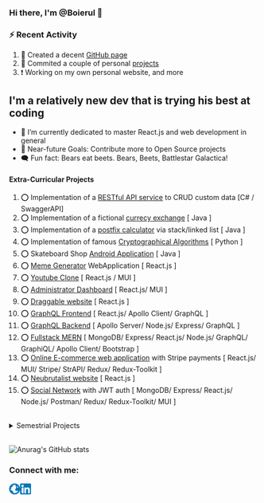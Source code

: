 ### Hi there, I'm @Boierul 👋
         
### :zap: Recent Activity

<!--START_SECTION:activity-->
1. 💪 Created a decent [GitHub page](https://github.com/Boierul)
2. 🧱 Commited a couple of personal [projects](https://github.com/Boierul?tab=repositories)  
3. ❗️ Working on my own personal website, and more 
<!--END_SECTION:activity-->

## I'm a relatively new dev that is trying his best at coding

- 🌱 I’m currently dedicated to master React.js and web development in general
- 🥅 Near-future Goals: Contribute more to Open Source projects  
- 🗨️ Fun fact: Bears eat beets. Bears, Beets, Battlestar Galactica!

#### Extra-Curricular Projects

1. ⭕ Implementation of a [RESTful API service](https://github.com/Boierul/TodosWebAPI) to CRUD custom data  [C# / SwaggerAPI]
2. ⭕ Implementation of a fictional [currecy exchange](https://github.com/Boierul/UtopiaCoin) [ Java ]
3. ⭕ Implementation of a [postfix calculator](https://github.com/Boierul/PostfixCalculator) via stack/linked list [ Java ]
4. ⭕ Implementation of famous [Cryptographical Algorithms](https://github.com/Boierul/Cryptography) [ Python ]
5. ⭕ Skateboard Shop [Android Application](https://github.com/Boierul/SkateShopApp) [ Java ]
6. ⭕ [Meme Generator](https://github.com/Boierul/meme-generator) WebApplication [ React.js ]
7. ⭕ [Youtube Clone](https://github.com/Boierul/youtube-clone) [ React.js / MUI ]
8. ⭕ [Administrator Dashboard](https://github.com/Boierul/AdminDashboard) [ React.js/ MUI ]
9. ⭕ [Draggable website](https://github.com/Boierul/draggable-website) [ React.js ]
10. ⭕ [GraphQL Frontend](https://github.com/Boierul/graphql-frontend) [ React.js/ Apollo Client/ GraphQL ]
11. ⭕ [GraphQL Backend](https://github.com/Boierul/graphql-backend) [ Apollo Server/ Node.js/ Express/ GraphQL ]
12. ⭕ [Fullstack MERN](https://github.com/Boierul/fullstack-mern-app) [ MongoDB/ Express/ React.js/ Node.js/ GraphQL/ GraphiQL/ Apollo Client/ Bootstrap ]
13. ⭕ [Online E-commerce web application](https://github.com/Boierul/online-shop) with Stripe payments [ React.js/ MUI/ Stripe/ StrAPI/ Redux/ Redux-Toolkit ]
14. ⭕ [Neubrutalist website](https://github.com/Boierul/neubrutalism-demo-website) [ React.js ]
15. ⭕ [Social Network](https://github.com/Boierul/fullstack-social-network) with JWT auth [ MongoDB/ Express/ React.js/ Node.js/ Postman/ Redux/ Redux-Toolkit/ MUI ]


<br>

<details> 
   <summary>Semestrial Projects</summary>  
         
<!--START_SECTION:activity-->
1. 🔴 Semester 1 group project: [Project Management System](https://github.com/sperlik-oliver/semester-project-1-project-management-system) 
         </br>
          `Area:`  Enterprise, Desktop App 
          </br>
          `Technologies:`  Java, JavaFX, JavaScript, jQuery 
          </br>
          `Description:`  Simple desktop application in which CRUD operations are used to fetch or create data in a local file. 
          </br></br>
          <details>
                 <summary>Project Screenshots</summary>
                   </br>
                   ![SEP1_Image_1](https://i.postimg.cc/3J8J1f9p/Picture1.png)
                   </br>
                   ![SEP1_Image_2](https://i.postimg.cc/bNwpkDN9/Screenshot-1.png)
                   </br>
                   ![SEP1_Image_3](https://i.postimg.cc/N01WWBj0/Screenshot-2.png)
                   </br>
          </details>
          </br>
2. 🔴 Semester 2 group project: [Car Rental System](https://github.com/Tymon2115/SEP2)
          </br>
          `Area:`  Enterprise, Desktop App 
          </br>
          `Technologies:`  Java, JavaFX, PostgreSQL 
          </br>
          `Description:`  Simple desktop app for a fictional company. The app is allowing company employees to book a car for one of their customer. Data stored in local database using web sockets.
          </br></br>
          <details>
                 <summary>Project Screenshots</summary>
                   </br>
                   ![SEP2_Image_1](https://i.postimg.cc/mk9t7PSw/Picture5.png)
                   </br>
                   ![SEP2_Image_2](https://i.postimg.cc/W3k2HQJp/Picture4.png)
                   </br>
                   ![SEP2_Image_3](https://i.postimg.cc/sfm8RT93/Picture2.png)
                   </br>
                   ![SEP2_Image_4](https://i.postimg.cc/dQ5WfLw1/Picture3.png)
                   </br>
          </details>
          </br>
3. 🔴 Semester 3 group project: [Cinema Booking System](https://github.com/sperlik-oliver/semester-project-3-cinema-system-presentation-layer) 
          </br>
          `Area:`  Enterprise, Web Application
          </br>
          `Technologies:`    .NET Core, Java, Java SpringBoot, PostgreSQL, GraphQL, Heroku Cloud Platform
          </br>
          `Description:`   A three tier system that allows cinema's employees to sell its tickets through the use of a fully functional website. Middleware was used to make the app scale properly in the future as well as prolong the lifecycle of the app.
          </br>
          `Layers:` 
          </br></br>
          *[Presentation Layer](https://github.com/sperlik-oliver/semester-project-3-cinema-system-presentation-layer)*
          </br>
          *[Business Layer](https://github.com/sperlik-oliver/semester-project-3-cinema-system-business-layer)*
          </br>
          *[Data Layer](https://github.com/sperlik-oliver/semester-project-3-cinema-system-data-layer)*
          </br></br>
          <details>
                 <summary>Project Screenshots</summary>
                   </br>
                   ![SEP3_Image_1](https://i.postimg.cc/6qcWbQdC/Screenshot-1.png)
                   ![SEP3_Image_2](https://i.postimg.cc/DyYFSH5f/Screenshot-2.png)
                   </br>
                   ![SEP3_Image_3](https://i.postimg.cc/25G06RF2/Screenshot-3.png)
                   ![SEP3_Image_4](https://i.postimg.cc/GhYwptBK/Screenshot-4.png)
                   </br>
                   ![SEP3_Image_5](https://i.postimg.cc/wT5fPmyC/Screenshot-5.png)
                   ![SEP4_Image_6](https://i.postimg.cc/1t6cqkDk/Screenshot-6.png)
                   </br>
                    ![SEP3_Image_7](https://i.postimg.cc/RVvQWbhY/Screenshot-7.png)
                    ![SEP3_Image_8](https://i.postimg.cc/cHqf0FPX/Screenshot-8.png)
                   </br>
          </details>
          </br>
4. 🔴 Semester 4 group project: [Android app for IoT sensors](https://github.com/sperlik-oliver/semester-project-3-cinema-system-presentation-layer) 
         </br>
          `Area:`   Enterprise, Android Application, IOT
          </br>
          `Technologies:`  Android Java, Adobe XD/Photoshop, Retrofit, Room, Heroku Cloud Platform, LORAWAN, .NET Core, PowerBI, PostgreSQL 
          </br>
          `Description:`   N-tier system (with Middleware in .NET) that displays data from an embeded IOT board filled with Temperature/Humidity/CO2/Light sensors. The board sends data through LORAWAN communication protocol to the data server. The data is made available through API calls, which are made from the Android application.
          </br>
          `Layers:` 
          </br></br>
          *[Presentation Layer/Android](https://github.com/breznytomas/SEP4Android)*
          </br>
          *[Business Layer/Middleware](https://github.com/breznytomas/SEP4-Middleware)*
          </br>
          *[Data Layer/Data Warehouse](https://github.com/breznytomas/SEP4DataWarehouse)*
          </br>
          *[Data Layer/IOT](https://github.com/iustin05/SEP4IOT)*
          </br></br>
          <details>
                 <summary>Project Screenshots</summary>
                   </br>
                   ![SEP4_Image_1](https://i.postimg.cc/7hmvhnpT/Screenshot-20221027-192447.png)
                   ![SEP4_Image_2](https://i.postimg.cc/gjTW4KNb/Screenshot-20221027-192513.png)
                   </br>
                   ![SEP4_Image_3](https://i.postimg.cc/2y8H3RdC/Screenshot-20221027-191844.png)
                   ![SEP4_Image_4](https://i.postimg.cc/dVmTNkPS/Screenshot-20221027-192331.png)
                   </br>
                   ![SEP4_Image_5](https://i.postimg.cc/bN65DTvq/Screenshot-20221027-192027.png)
                   ![SEP4_Image_6](https://i.postimg.cc/Dwx5YyGF/Screenshot-20221027-192206.png)
                   </br>
                    ![SEP4_Image_7](https://i.postimg.cc/QMLVDc1q/Screenshot-20221027-192232.png)
                    ![SEP4_Image_8](https://i.postimg.cc/0Qz8JQYN/Screenshot-20221027-191959.png)
                   </br>
          </details>
          </br>
<!--END_SECTION:activity-->
</details>
<br>

![Anurag's GitHub stats](https://github-readme-stats.vercel.app/api?username=Boierul&show_icons=true&theme=radical)

### Connect with me:

[<img align="left" alt="INPROGRESS..." width="22px" src="https://github.com/Boierul/Boierul/blob/main/Images/Website_Globe.png" />][website]
[<img align="left" alt="Boierul | LinkedIn" width="22px" src="https://github.com/Boierul/Boierul/blob/main/Images/LinkedIn_Logo.png" />][linkedin]
<br />


[website]: #TBD
[linkedin]: https://www.linkedin.com/in/dan-pintea-1a1487220/


